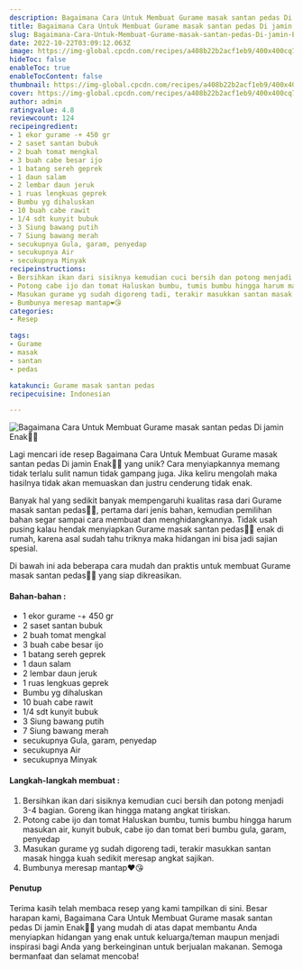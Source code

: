 ```yaml
---
description: Bagaimana Cara Untuk Membuat Gurame masak santan pedas Di jamin Enak"
title: Bagaimana Cara Untuk Membuat Gurame masak santan pedas Di jamin Enak
slug: Bagaimana-Cara-Untuk-Membuat-Gurame-masak-santan-pedas-Di-jamin-Enak
date: 2022-10-22T03:09:12.063Z
image: https://img-global.cpcdn.com/recipes/a408b22b2acf1eb9/400x400cq70/photo.jpg
hideToc: false
enableToc: true
enableTocContent: false
thumbnail: https://img-global.cpcdn.com/recipes/a408b22b2acf1eb9/400x400cq70/photo.jpg
cover: https://img-global.cpcdn.com/recipes/a408b22b2acf1eb9/400x400cq70/photo.jpg
author: admin
ratingvalue: 4.8
reviewcount: 124
recipeingredient:
- 1 ekor gurame -+ 450 gr
- 2 saset santan bubuk
- 2 buah tomat mengkal
- 3 buah cabe besar ijo
- 1 batang sereh geprek
- 1 daun salam
- 2 lembar daun jeruk
- 1 ruas lengkuas geprek
- Bumbu yg dihaluskan
- 10 buah cabe rawit
- 1/4 sdt kunyit bubuk
- 3 Siung bawang putih
- 7 Siung bawang merah
- secukupnya Gula, garam, penyedap
- secukupnya Air
- secukupnya Minyak
recipeinstructions:
- Bersihkan ikan dari sisiknya kemudian cuci bersih dan potong menjadi 3-4 bagian. Goreng ikan hingga matang angkat tiriskan.
- Potong cabe ijo dan tomat Haluskan bumbu, tumis bumbu hingga harum masukan air, kunyit bubuk, cabe ijo dan tomat beri bumbu gula, garam, penyedap
- Masukan gurame yg sudah digoreng tadi, terakir masukkan santan masak hingga kuah sedikit meresap angkat sajikan.
- Bumbunya meresap mantap❤😘
categories:
- Resep

tags:
- Gurame
- masak
- santan
- pedas

katakunci: Gurame masak santan pedas
recipecuisine: Indonesian

---
```


![Bagaimana Cara Untuk Membuat Gurame masak santan pedas Di jamin Enak👩‍🍳](https://img-global.cpcdn.com/recipes/a408b22b2acf1eb9/400x400cq70/photo.jpg)

Lagi mencari ide resep Bagaimana Cara Untuk Membuat Gurame masak santan pedas Di jamin Enak👩‍🍳 yang unik? Cara menyiapkannya memang tidak terlalu sulit namun tidak gampang juga. Jika keliru mengolah maka hasilnya tidak akan memuaskan dan justru cenderung tidak enak.

Banyak hal yang sedikit banyak mempengaruhi kualitas rasa dari Gurame masak santan pedas👩‍🍳, pertama dari jenis bahan, kemudian pemilihan bahan segar sampai cara membuat dan menghidangkannya. Tidak usah pusing kalau hendak menyiapkan Gurame masak santan pedas👩‍🍳 enak di rumah, karena asal sudah tahu triknya maka hidangan ini bisa jadi sajian spesial.

Di bawah ini ada beberapa cara mudah dan praktis untuk membuat Gurame masak santan pedas👩‍🍳 yang siap dikreasikan.

<!--inarticleads1-->

#### Bahan-bahan :

- 1 ekor gurame -+ 450 gr
- 2 saset santan bubuk
- 2 buah tomat mengkal
- 3 buah cabe besar ijo
- 1 batang sereh geprek
- 1 daun salam
- 2 lembar daun jeruk
- 1 ruas lengkuas geprek
- Bumbu yg dihaluskan
- 10 buah cabe rawit
- 1/4 sdt kunyit bubuk
- 3 Siung bawang putih
- 7 Siung bawang merah
- secukupnya Gula, garam, penyedap
- secukupnya Air
- secukupnya Minyak

<!--inarticleads2-->

#### Langkah-langkah membuat :

1. Bersihkan ikan dari sisiknya kemudian cuci bersih dan potong menjadi 3-4 bagian. Goreng ikan hingga matang angkat tiriskan.
1. Potong cabe ijo dan tomat Haluskan bumbu, tumis bumbu hingga harum masukan air, kunyit bubuk, cabe ijo dan tomat beri bumbu gula, garam, penyedap
1. Masukan gurame yg sudah digoreng tadi, terakir masukkan santan masak hingga kuah sedikit meresap angkat sajikan.
1. Bumbunya meresap mantap❤😘

#### Penutup

Terima kasih telah membaca resep yang kami tampilkan di sini. Besar harapan kami, Bagaimana Cara Untuk Membuat Gurame masak santan pedas Di jamin Enak👩‍🍳 yang mudah di atas dapat membantu Anda menyiapkan hidangan yang enak untuk keluarga/teman maupun menjadi inspirasi bagi Anda yang berkeinginan untuk berjualan makanan. Semoga bermanfaat dan selamat mencoba!